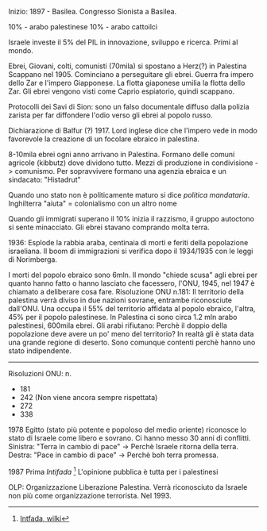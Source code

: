 Inizio: 1897 - Basilea. Congresso Sionista a Basilea. 

10% - arabo palestinese
10% - arabo cattoilci

Israele investe il 5% del PIL in innovazione, sviluppo e ricerca. Primi al mondo.

Ebrei, Giovani, colti, comunisti (70mila) si spostano a Herz(?) in Palestina 
Scappano nel 1905. Cominciano a perseguitare gli ebrei. Guerra fra impero dello Zar e l'impero Giapponese. La flotta giaponese umilia la flotta dello Zar. 
Gli ebrei vengono visti come Caprio espiatorio, quindi scappano.

Protocolli dei Savi di Sion: 
sono un falso documentale diffuso dalla polizia zarista per far diffondere l'odio verso gli ebrei al popolo russo.

Dichiarazione di Balfur (?) 1917. Lord inglese dice che l'impero vede in modo favorevole la creazione di un focolare ebraico in palestina. 

8-10mila ebrei ogni anno arrivano in Palestina. Formano delle comuni agricole (kibbutz) dove dividono tutto. Mezzi di produzione in condivisione  -> comunismo. 
Per sopravvivere formano una agenzia ebraica e un sindacato:  "Histadrut"

Quando uno stato non è politicamente maturo si dice *politica mandataria*. Inghilterra "aiuta" 
= colonialismo con un altro nome

Quando gli immigrati superano il 10% inizia il razzismo, il gruppo autoctono si sente minacciato. Gli ebrei stavano comprando molta terra. 

1936: Esplode la rabbia araba, centinaia di morti e feriti della popolazione israeliana.  Il boom di immigrazioni si verifica dopo il 1934/1935 con le leggi di Norimberga. 

I morti del popolo ebraico sono 6mln. Il mondo "chiede scusa" agli ebrei per quanto hanno fatto o hanno lasciato che facessero,
l'ONU, 1945,  nel 1947 è chiamato a deliberare cosa fare. Risoluzione ONU n.181: Il territorio della palestina verrà diviso in due nazioni sovrane, entrambe riconosciute dall'ONU. 
Una occupa il 55% del territorio affidata al popolo ebraico, l'altra, 45% per il popolo palestinese. 
In Palestina ci sono circa 1.2 mln arabo palestinesi, 600mila ebrei. Gli arabi rifiutano: Perchè il doppio della popolazione deve avere un po' meno del territorio? 
In realtà gli è stata data una grande regione di deserto. Sono comunque contenti perchè hanno uno stato indipendente. 


---

Risoluzioni ONU: n.
- 181
- 242 (Non viene ancora sempre rispettata)
- 272
- 338

1978 Egitto (stato più potente e popoloso del medio oriente) riconosce lo stato di Israele come libero e sovrano. Ci hanno messo 30 anni di conflitti. 
Sinistra: "Terra in cambio di pace" -> Perchè Israele ritorna della terra. 
Destra: "Pace in cambio di pace" -> Perchè boh terra promessa. 

1987  Prima *Intifada* [^1]
L'opinione pubblica è tutta per i palestinesi 

OLP: Organizzazione Liberazione Palestina. Verrà riconosciuto da Israele non più come organizzazione terrorista. Nel 1993. 




[^1]:[Intfada, wilki](https://it.wikipedia.org/wiki/Prima_intifada)
